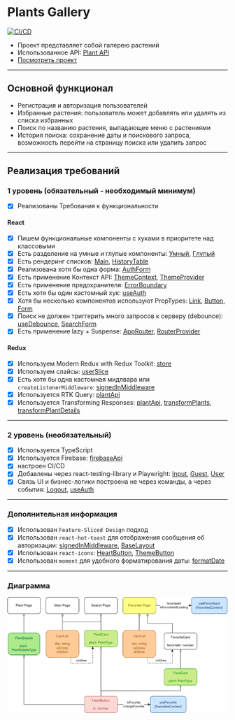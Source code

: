 # Plants Gallery

[![CI/CD](https://github.com/AnastasiaSkye/aston-project/actions/workflows/ci-cd.yml/badge.svg)](https://github.com/AnastasiaSkye/aston-project/actions/workflows/ci-cd.yml)


- Проект представляет собой галерею растений
- Использованное API: [Plant API](https://perenual.com/docs/api)
- [Посмотреть проект](https://anastasiaskye.github.io/)

---

## Основной функционал

- Регистрация и авторизация пользователей
- Избранные растения: пользователь может добавлять или удалять из списка избранных
- Поиск по названию растения, выпадающее меню с растениями
- История поиска: сохранение даты и поискового запроса, возможность перейти на страницу поиска или удалить запрос

---

## Реализация требований

### 1 уровень (обязательный - необходимый минимум)

- [x] Реализованы Требования к функциональности

#### React

- [x] Пишем функциональные компоненты c хуками в приоритете над классовыми
- [x] Есть разделение на умные и глупые компоненты: [Умный](src/features/search/ui/ui.tsx), [Глупый](src/shared/ui/button/ui.tsx)
- [x] Есть рендеринг списков: [Main](src/pages/main/ui/index.tsx), [HistoryTable](src/entities/history/ui/ui.tsx)
- [x] Реализована хотя бы одна форма: [AuthForm](src/features/auth/auth/ui.tsx)
- [x] Есть применение Контекст API: [ThemeContext](src/app/contexts/theme-context.ts), [ThemeProvider](src/app/providers/theme-provider.tsx)
- [x] Есть применение предохранителя: [ErrorBoundary](src/pages/main/ui/index.tsx)
- [x] Есть хотя бы один кастомный хук: [useAuth](src/entities/user/use-auth.ts)
- [x] Хотя бы несколько компонентов используют PropTypes: [Link](src/shared/ui/link/ui.tsx), [Button](src/shared/ui/button/ui.tsx), [Form](src/shared/ui/form/ui.tsx)
- [x] Поиск не должен триггерить много запросов к серверу (debounce): [useDebounce](src/shared/lib/use-debounce.tsx), [SearchForm](src/features/search/ui/ui.tsx)
- [x] Есть применение lazy + Suspense: [AppRouter](src/app/router/app-router.tsx), [RouterProvider](src/app/providers/router-provider.tsx)

#### Redux

- [x] Используем Modern Redux with Redux Toolkit: [store](src/app/store/store.ts)
- [x] Используем слайсы: [userSlice](src/entities/user/slice.ts)
- [x] Есть хотя бы одна кастомная мидлвара или `createListenerMiddleware`: [signedInMiddleware](src/app/store/middleware.ts)
- [x] Используется RTK Query: [plantApi](src/shared/api/plants.ts)
- [x] Используется Transforming Responses: [plantApi](src/shared/api/plants.ts), [transformPlants](src/shared/lib/transform-plants.ts), [transformPlantDetails](src/shared/lib/transform-plants.ts)

---

### 2 уровень (необязательный)

- [x] Используется TypeScript
- [x] Используется Firebase: [firebaseApi](src/shared/api/firebase.ts)
- [x] настроен CI/CD
- [x] Добавлены через react-testing-library и Playwright: [Input](src/shared/ui/input/ui.test.tsx), [Guest](tests/guest.spec.ts), [User](tests/user.spec.ts)
- [x] Связь UI и бизнес-логики построена не через команды, а через события: [Logout](src/features/auth/logout/ui.tsx), [useAuth](src/entities/user/use-auth.ts)

---

### Дополнительная информация

- [x] Использован `Feature-Sliced Design` подход
- [x] Использован `react-hot-toast` для отображения сообщения об авторизации: [signedInMiddleware](src/app/store/middleware.ts), [BaseLayout](src/widgets/layouts/base-layout/ui.tsx)
- [x] Использован `react-icons`: [HeartButton](src/features/add-to-favorites/ui.tsx), [ThemeButton](src/features/change-theme/ui.tsx)
- [x] Использован `moment` для удобного форматирования даты: [formatDate](src/shared/lib/format-date.ts)

---

### Диаграмма

![Alt text](assets/plants.png)